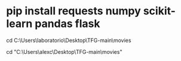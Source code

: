 # pip install requests numpy scikit-learn pandas flask

cd C:\Users\laboratorio\Desktop\TFG-main\movies

cd "C:\Users\alexc\Desktop\TFG-main\movies"


